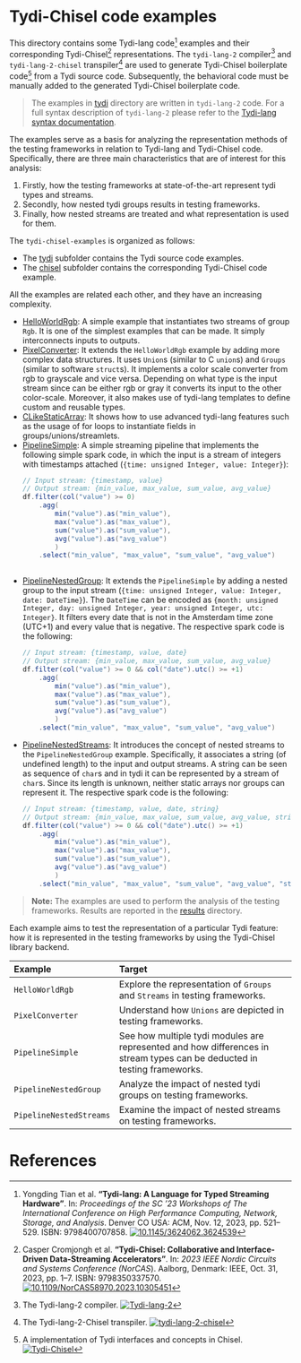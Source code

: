 # Tydi-Chisel code examples

This directory contains some Tydi-lang code[^1] examples and their corresponding Tydi-Chisel[^2] representations.
The `tydi-lang-2` compiler[^3] and `tydi-lang-2-chisel` transpiler[^4] are used to generate Tydi-Chisel boilerplate code[^5] from a Tydi source code.
Subsequently, the behavioral code must be manually added to the generated Tydi-Chisel boilerplate code.

> The examples in [tydi](tydi) directory are written in `tydi-lang-2` code.
> For a full syntax description of `tydi-lang-2` please refer to the [Tydi-lang syntax documentation](https://github.com/twoentartian/tydi-lang-2/blob/main/tydi-lang2-syntax.md).

The examples serve as a basis for analyzing the representation methods of the testing frameworks in relation to Tydi-lang and Tydi-Chisel code.
Specifically, there are three main characteristics that are of interest for this analysis:
1. Firstly, how the testing frameworks at state-of-the-art represent tydi types and streams.
2. Secondly, how nested tydi groups results in testing frameworks.
3. Finally, how nested streams are treated and what representation is used for them.

The `tydi-chisel-examples` is organized as follows:
- The [tydi](./tydi) subfolder contains the Tydi source code examples.
- The [chisel](./chisel) subfolder contains the corresponding Tydi-Chisel code example.

All the examples are related each other, and they have an increasing complexity.
- [HelloWorldRgb](./tydi/src/HelloWorldRgb): A simple example that instantiates two streams of group `Rgb`. 
  It is one of the simplest examples that can be made.
  It simply interconnects inputs to outputs.
- [PixelConverter](./tydi/src/PixelConverter): It extends the `HelloWorldRgb` example by adding more complex data structures.
  It uses `Union`s (similar to C `union`s) and `Groups` (similar to software `struct`s). 
  It implements a color scale converter from rgb to grayscale and vice versa. 
  Depending on what type is the input stream since can be either rgb or gray it converts its input to the other color-scale. 
  Moreover, it also makes use of tydi-lang templates to define custom and reusable types.
- [CLikeStaticArray](./tydi/src/CLikeStaticArray): It shows how to use advanced tydi-lang features such as the usage of for loops to instantiate fields in groups/unions/streamlets.
- [PipelineSimple](./tydi/src/PipelineSimple): A simple streaming pipeline that implements the following simple spark code, in which the input is a stream of integers with timestamps attached (`{time: unsigned Integer, value: Integer}`):
  ```scala
  // Input stream: {timestamp, value}
  // Output stream: {min_value, max_value, sum_value, avg_value}
  df.filter(col("value") >= 0)
      .agg( 
          min("value").as("min_value"), 
          max("value").as("max_value"), 
          sum("value").as("sum_value"), 
          avg("value").as("avg_value")
          )
      .select("min_value", "max_value", "sum_value", "avg_value")
        
  ```
- [PipelineNestedGroup](./tydi/src/PipelineNestedGroup): It extends the `PipelineSimple` by adding a nested group to the input stream (`{time: unsigned Integer, value: Integer, date: DateTime}`).
  The `DateTime` can be encoded as `{month: unsigned Integer, day: unsigned Integer, year: unsigned Integer, utc: Integer}`. 
  It filters every date that is not in the Amsterdam time zone (UTC+1) and every value that is negative. 
  The respective spark code is the following:
  ```scala
  // Input stream: {timestamp, value, date}
  // Output stream: {min_value, max_value, sum_value, avg_value}
  df.filter(col("value") >= 0 && col("date").utc() >= +1)
      .agg( 
          min("value").as("min_value"), 
          max("value").as("max_value"), 
          sum("value").as("sum_value"), 
          avg("value").as("avg_value")
          )
      .select("min_value", "max_value", "sum_value", "avg_value")
  ```
- [PipelineNestedStreams](./tydi/src/PipelineNestedStream): It introduces the concept of nested streams to the `PipelineNestedGroup` example. 
  Specifically, it associates a string (of undefined length) to the input and output streams. 
  A string can be seen as sequence of `char`s and in tydi it can be represented by a stream of `char`s.
  Since its length is unknown, neither static arrays nor groups can represent it. 
  The respective spark code is the following:
  ```scala
  // Input stream: {timestamp, value, date, string}
  // Output stream: {min_value, max_value, sum_value, avg_value, string}
  df.filter(col("value") >= 0 && col("date").utc() >= +1)
      .agg( 
          min("value").as("min_value"), 
          max("value").as("max_value"), 
          sum("value").as("sum_value"), 
          avg("value").as("avg_value")
          )
      .select("min_value", "max_value", "sum_value", "avg_value", "string")
  ```

> **Note:** The examples are used to perform the analysis of the testing frameworks. 
> Results are reported in the [results](/results) directory.

Each example aims to test the representation of a particular Tydi feature:
how it is represented in the testing frameworks by using the Tydi-Chisel library backend.

| Example                 | Target                                                                                                                   |
|:------------------------|:-------------------------------------------------------------------------------------------------------------------------|
| `HelloWorldRgb`         | Explore the representation of `Groups` and `Streams` in testing frameworks.                                              |
| `PixelConverter`        | Understand how `Unions` are depicted in testing frameworks.                                                              |
| `PipelineSimple`        | See how multiple tydi modules are represented and how differences in stream types can be deducted in testing frameworks. |
| `PipelineNestedGroup`   | Analyze the impact of nested tydi groups on testing frameworks.                                                          |
| `PipelineNestedStreams` | Examine the impact of nested streams on testing frameworks.                                                              |

# References

[^1]: Yongding Tian et al. **“Tydi-lang: A Language for Typed Streaming Hardware”**. In: *Proceedings of the SC ’23
Workshops of The International Conference on High Performance Computing, Network, Storage, and Analysis*. Denver CO USA:
ACM, Nov. 12, 2023, pp. 521–529. ISBN:
9798400707858. [![10.1145/3624062.3624539](https://zenodo.org/badge/DOI/10.1145/3624062.3624539.svg)](https://doi.org/10.1145/3624062.3624539)

[^2]: Casper Cromjongh et al. **“Tydi-Chisel: Collaborative and Interface-Driven Data-Streaming Accelerators”**. In:
*2023 IEEE Nordic Circuits and Systems Conference (NorCAS*). Aalborg, Denmark: IEEE, Oct. 31, 2023, pp. 1–7. ISBN:
9798350337570. [![10.1109/NorCAS58970.2023.10305451](https://zenodo.org/badge/DOI/10.1109/NorCAS58970.2023.10305451.svg)](https://doi.org/10.1109/NorCAS58970.2023.10305451)

[^3]: The Tydi-lang-2
compiler. [![Tydi-lang-2](https://img.shields.io/badge/Github_Page-Tydi--lang--2-green)](https://github.com/twoentartian/tydi-lang-2)

[^4]: The Tydi-lang-2-Chisel
transpiler. [![tydi-lang-2-chisel](https://img.shields.io/badge/Github_Page-tydi--lang--2--chisel-green)](https://github.com/ccromjongh/tydi-lang-2-chisel)

[^5]: A implementation of Tydi interfaces and concepts in
Chisel. [![Tydi-Chisel](https://img.shields.io/badge/Github_Page-Tydi--Chisel-green)](https://github.com/ccromjongh/Tydi-Chisel)
